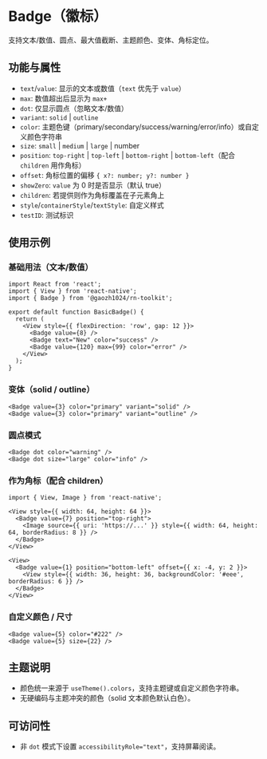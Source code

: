 # Badge（徽标）

支持文本/数值、圆点、最大值截断、主题颜色、变体、角标定位。

## 功能与属性
- `text`/`value`: 显示的文本或数值（`text` 优先于 `value`）
- `max`: 数值超出后显示为 `max+`
- `dot`: 仅显示圆点（忽略文本/数值）
- `variant`: `solid` | `outline`
- `color`: 主题色键（primary/secondary/success/warning/error/info）或自定义颜色字符串
- `size`: `small` | `medium` | `large` | number
- `position`: `top-right` | `top-left` | `bottom-right` | `bottom-left`（配合 `children` 用作角标）
- `offset`: 角标位置的偏移 `{ x?: number; y?: number }`
- `showZero`: `value` 为 0 时是否显示（默认 true）
- `children`: 若提供则作为角标覆盖在子元素角上
- `style`/`containerStyle`/`textStyle`: 自定义样式
- `testID`: 测试标识

## 使用示例

### 基础用法（文本/数值）
```tsx
import React from 'react';
import { View } from 'react-native';
import { Badge } from '@gaozh1024/rn-toolkit';

export default function BasicBadge() {
  return (
    <View style={{ flexDirection: 'row', gap: 12 }}>
      <Badge value={8} />
      <Badge text="New" color="success" />
      <Badge value={120} max={99} color="error" />
    </View>
  );
}
```

### 变体（solid / outline）
```tsx
<Badge value={3} color="primary" variant="solid" />
<Badge value={3} color="primary" variant="outline" />
```

### 圆点模式
```tsx
<Badge dot color="warning" />
<Badge dot size="large" color="info" />
```

### 作为角标（配合 children）
```tsx
import { View, Image } from 'react-native';

<View style={{ width: 64, height: 64 }}>
  <Badge value={7} position="top-right">
    <Image source={{ uri: 'https://...' }} style={{ width: 64, height: 64, borderRadius: 8 }} />
  </Badge>
</View>

<View>
  <Badge value={1} position="bottom-left" offset={{ x: -4, y: 2 }}>
    <View style={{ width: 36, height: 36, backgroundColor: '#eee', borderRadius: 6 }} />
  </Badge>
</View>
```

### 自定义颜色 / 尺寸
```tsx
<Badge value={5} color="#222" />
<Badge value={5} size={22} />
```

## 主题说明
- 颜色统一来源于 `useTheme().colors`，支持主题键或自定义颜色字符串。
- 无硬编码与主题冲突的颜色（solid 文本颜色默认白色）。

## 可访问性
- 非 `dot` 模式下设置 `accessibilityRole="text"`，支持屏幕阅读。